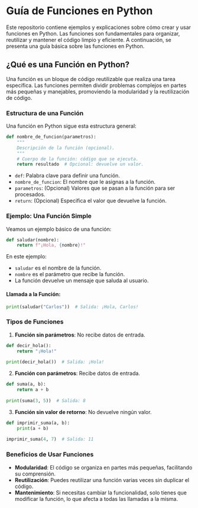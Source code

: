 # Guía de Funciones en Python

Este repositorio contiene ejemplos y explicaciones sobre cómo crear y usar funciones en Python. Las funciones son fundamentales para organizar, reutilizar y mantener el código limpio y eficiente. A continuación, se presenta una guía básica sobre las funciones en Python.

## ¿Qué es una Función en Python?

Una función es un bloque de código reutilizable que realiza una tarea específica. Las funciones permiten dividir problemas complejos en partes más pequeñas y manejables, promoviendo la modularidad y la reutilización de código.

### Estructura de una Función

Una función en Python sigue esta estructura general:

```python
def nombre_de_funcion(parametros):
    """
    Descripción de la función (opcional).
    """
    # Cuerpo de la función: código que se ejecuta.
    return resultado  # Opcional: devuelve un valor.
```

- `def`: Palabra clave para definir una función.
- `nombre_de_funcion`: El nombre que le asignas a la función.
- `parametros`: (Opcional) Valores que se pasan a la función para ser procesados.
- `return`: (Opcional) Especifica el valor que devuelve la función.

### Ejemplo: Una Función Simple

Veamos un ejemplo básico de una función:

```python
def saludar(nombre):
    return f"¡Hola, {nombre}!"
```

En este ejemplo:
- `saludar` es el nombre de la función.
- `nombre` es el parámetro que recibe la función.
- La función devuelve un mensaje que saluda al usuario.

#### Llamada a la Función:

```python
print(saludar("Carlos"))  # Salida: ¡Hola, Carlos!
```

### Tipos de Funciones

1. **Función sin parámetros**: No recibe datos de entrada.

```python
def decir_hola():
    return "¡Hola!"
    
print(decir_hola())  # Salida: ¡Hola!
```

2. **Función con parámetros**: Recibe datos de entrada.

```python
def suma(a, b):
    return a + b
    
print(suma(3, 5))  # Salida: 8
```

3. **Función sin valor de retorno**: No devuelve ningún valor.

```python
def imprimir_suma(a, b):
    print(a + b)
    
imprimir_suma(4, 7)  # Salida: 11
```

### Beneficios de Usar Funciones

- **Modularidad**: El código se organiza en partes más pequeñas, facilitando su comprensión.
- **Reutilización**: Puedes reutilizar una función varias veces sin duplicar el código.
- **Mantenimiento**: Si necesitas cambiar la funcionalidad, solo tienes que modificar la función, lo que afecta a todas las llamadas a la misma.


